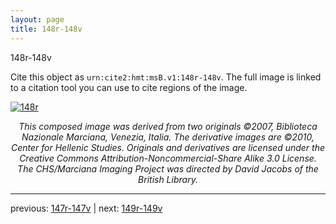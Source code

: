 ```yaml
---
layout: page
title: 148r-148v
---
```


148r-148v

Cite this object as `urn:cite2:hmt:msB.v1:148r-148v`. The full image is linked to a citation tool you can use to cite regions of the image.

[![148r](http://www.homermultitext.org/iipsrv?IIIF=/project/homer/pyramidal/deepzoom/hmt/vbbifolio/v1/vb_147v_148r.tif/full/800,/0/default.jpg)](http://www.homermultitext.org/ict2/?urn=urn:cite2:hmt:vbbifolio.v1:vb_147v_148r) 

<p style="text-align: center; font-style: italic;">This composed image was derived from two originals ©2007, Biblioteca Nazionale Marciana, Venezia, Italia. The derivative images are ©2010, Center for Hellenic Studies. Originals and derivatives are licensed under the Creative Commons Attribution-Noncommercial-Share Alike 3.0 License. The CHS/Marciana Imaging Project was directed by David Jacobs of the British Library.</p>

---

previous: [147r-147v](../147r-147v/) | next: [149r-149v](../149r-149v/)